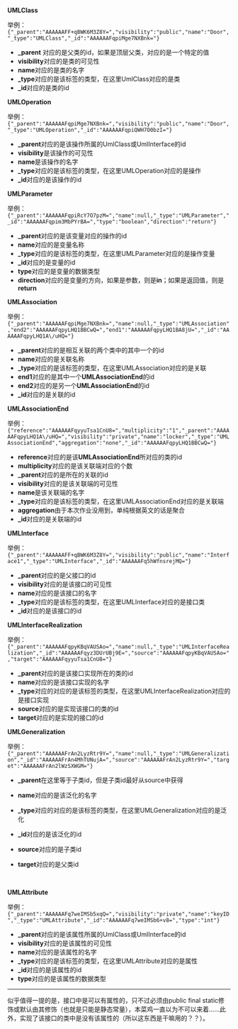 **UMLClass**

举例：`{"_parent":"AAAAAAFF+qBWK6M3Z8Y=","visibility":"public","name":"Door","_type":"UMLClass","_id":"AAAAAAFqpiMge7NXBnk="}`

- **_parent** 对应的是父类的id，如果是顶层父类，对应的是一个特定的值
- **visibility**对应的是类的可见性
- **name**对应的是类的名字
- **_type**对应的是该标签的类型，在这里UmlClass对应的是类
- **_id**对应的是类的id

**UMLOperation**

举例：`{"_parent":"AAAAAAFqpiMge7NXBnk=","visibility":"public","name":"Door","_type":"UMLOperation","_id":"AAAAAAFqpiQWH7O0bzI="}`

- **_parent**对应的是该操作所属的UmlClass或UmlInterface的id
- **visibility**是该操作的可见性
- **name**是该操作的名字
- **_type**对应的是该标签的类型，在这里UMLOperation对应的是操作
- **_id**对应的是该操作的id

**UMLParameter**

举例：`{"_parent":"AAAAAAFqpiRcY7O7pzM=","name":null,"_type":"UMLParameter","_id":"AAAAAAFqpim3MbPYrBA=","type":"boolean","direction":"return"}`

- **_parent**对应的是该变量对应的操作的id
- **name**对应的是变量名称
- **_type**对应的是该标签的类型，在这里UMLParameter对应的是操作变量
- **_id**对应的是变量的id
- **type**对应的是变量的数据类型
- **direction**对应的是变量的方向，如果是参数，则是**in**；如果是返回值，则是**return**

**UMLAssociation**

举例：`{"_parent":"AAAAAAFqpiMge7NXBnk=","name":null,"_type":"UMLAssociation","end2":"AAAAAAFqpyLHQ1BBCwQ=","end1":"AAAAAAFqpyLHQ1BA8jU=","_id":"AAAAAAFqpyLHQ1A\/uHQ="}`

- **_parent**对应的是相互关联的两个类中的其中一个的id
- **name**对应的是关联名称
- **_type**对应的是该标签的类型，在这里UMLAssociation对应的是关联
- **end1**对应的是其中一个**UMLAssociationEnd**的id
- **end2**对应的是另一个**UMLAssociationEnd**的id
- **_id**对应的是关联的id

**UMLAssociationEnd**

举例：`{"reference":"AAAAAAFqyyuTsa1CnU8=","multiplicity":"1","_parent":"AAAAAAFqpyLHQ1A\/uHQ=","visibility":"private","name":"locker","_type":"UMLAssociationEnd","aggregation":"none","_id":"AAAAAAFqpyLHQ1BBCwQ="}`

- **reference**对应的是该**UMLAssociationEnd**所对应的类的id
- **multiplicity**对应的是该关联端对应的个数
- **_parent**对应的是所在的关联的id
- **visibility**对应的是该关联端的可见性
- **name**是该关联端的名字
- **_type**对应的是该标签的类型，在这里UMLAssociationEnd对应的是关联端
- **aggregation**由于本次作业没用到，单纯根据英文的话是聚合
- **_id**对应的是关联端的id

**UMLInterface**

举例：`{"_parent":"AAAAAAFF+qBWK6M3Z8Y=","visibility":"public","name":"Interface1","_type":"UMLInterface","_id":"AAAAAAFq5hWfnsrejMQ="}`

- **_parent**对应的是父接口的id
- **visibility**对应的是该接口的可见性
- **name**对应的是该接口的名字
- **_type**对应的是该标签的类型，在这里UMLInterface对应的是接口类
- **_id**对应的是该接口的id

**UMLInterfaceRealization**

举例：`{"_parent":"AAAAAAFqpyKBqVAUSAo=","name":null,"_type":"UMLInterfaceRealization","_id":"AAAAAAFqyz3DUrUBj9E=","source":"AAAAAAFqpyKBqVAUSAo=","target":"AAAAAAFqyyuTsa1CnU8="}`

- **_parent**对应的是该接口实现所在的类的id
- **name**对应的是该接口实现的名字
- **_type**对应的对应的是该标签的类型，在这里UMLInterfaceRealization对应的是接口实现
- **source**对应的是实现该接口的类的id
- **target**对应的是实现的接口的id

**UMLGeneralization**

举例：`{"_parent":"AAAAAAFrAn2LyzRtr9Y=","name":null,"_type":"UMLGeneralization","_id":"AAAAAAFrAn4MhTUNujA=","source":"AAAAAAFrAn2LyzRtr9Y=","target":"AAAAAAFrAn2lWzSXWGM="}`

- **_parent**在这里等于子类id，但是子类id最好从source中获得

- **name**对应的是该泛化的名字

- **_type**对应的对应的是该标签的类型，在这里UMLGeneralization对应的是泛化

- **_id**对应的是该泛化的id

- **source**对应的是子类id

- **target**对应的是父类id

  ​	

**UMLAttribute**

举例：`{"_parent":"AAAAAAFq7weIMSb5xqQ=","visibility":"private","name":"keyID","_type":"UMLAttribute","_id":"AAAAAAFq7weIMSb6+v8=","type":"int"}`

- **_parent**对应的是该属性所属的UmlClass或UmlInterface的id
- **visibility**对应的是该属性的可见性
- **name**对应的是该属性的名字
- **_type**对应的是该标签的类型，在这里UMLAttribute对应的是属性
- **_id**对应的是该属性的id
- **type**对应的是该属性的数据类型

------------

似乎值得一提的是，接口中是可以有属性的，只不过必须由public final static修饰或默认由其修饰（也就是只能是静态常量），本菜鸡一直以为不可以来着......此外，实现了该接口的类中是没有该属性的（所以这东西是干嘛用的？？）。